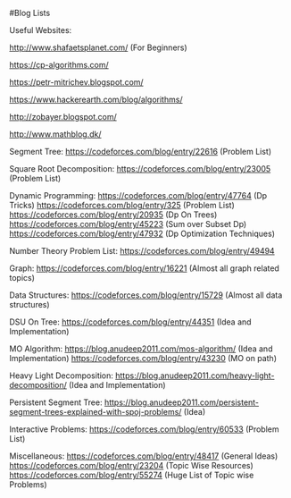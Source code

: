 #Blog Lists

Useful Websites:

http://www.shafaetsplanet.com/ (For Beginners)

https://cp-algorithms.com/  

https://petr-mitrichev.blogspot.com/ 

https://www.hackerearth.com/blog/algorithms/ 

http://zobayer.blogspot.com/ 

http://www.mathblog.dk/

Segment Tree: 
https://codeforces.com/blog/entry/22616 (Problem List)

Square Root Decomposition: 
https://codeforces.com/blog/entry/23005 (Problem List)

Dynamic Programming:
https://codeforces.com/blog/entry/47764 (Dp Tricks)
https://codeforces.com/blog/entry/325 (Problem List)
https://codeforces.com/blog/entry/20935 (Dp On Trees)
https://codeforces.com/blog/entry/45223 (Sum over Subset Dp)
https://codeforces.com/blog/entry/47932 (Dp Optimization Techniques)

Number Theory Problem List:
https://codeforces.com/blog/entry/49494 

Graph: 
https://codeforces.com/blog/entry/16221 (Almost all graph related topics)

Data Structures:
https://codeforces.com/blog/entry/15729 (Almost all data structures)

DSU On Tree:
https://codeforces.com/blog/entry/44351 (Idea and Implementation)

MO Algorithm:
https://blog.anudeep2011.com/mos-algorithm/ (Idea and Implementation)
https://codeforces.com/blog/entry/43230 (MO on path)

Heavy Light Decomposition:
https://blog.anudeep2011.com/heavy-light-decomposition/ (Idea and Implementation)


Persistent Segment Tree:
https://blog.anudeep2011.com/persistent-segment-trees-explained-with-spoj-problems/  (Idea)

Interactive Problems:
https://codeforces.com/blog/entry/60533 (Problem List)

Miscellaneous:
https://codeforces.com/blog/entry/48417 (General Ideas)
https://codeforces.com/blog/entry/23204 (Topic Wise Resources)
https://codeforces.com/blog/entry/55274 (Huge List of Topic wise Problems)

